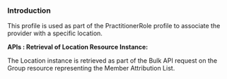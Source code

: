 ### Introduction

This profile is used as part of the PractitionerRole profile to associate the provider with a specific location.


**APIs : Retrieval of Location Resource Instance:**

The Location instance is retrieved as part of the Bulk API request on the Group resource representing the Member Attribution List.
